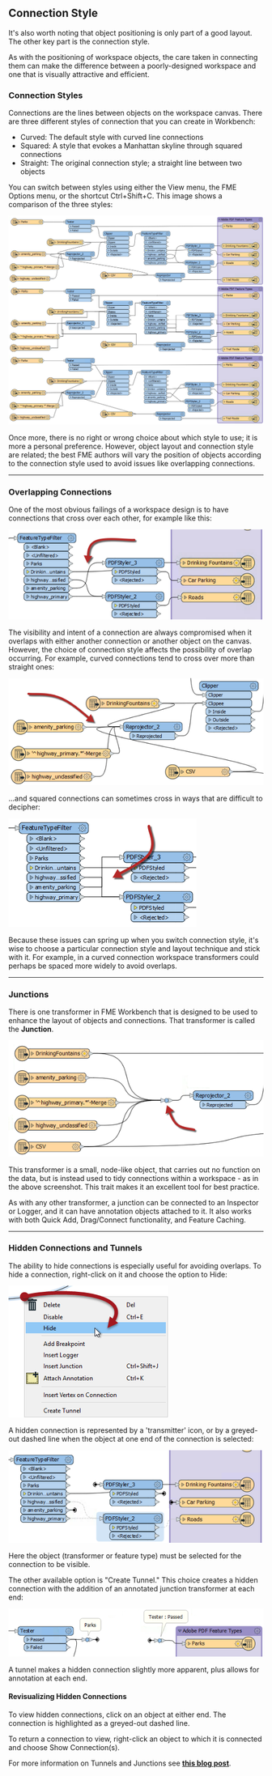 ## Connection Style ##

It's also worth noting that object positioning is only part of a good layout. The other key part is the connection style.

As with the positioning of workspace objects, the care taken in connecting them can make the difference between a poorly-designed workspace and one that is visually attractive and efficient.

### Connection Styles ###

Connections are the lines between objects on the workspace canvas. There are three different styles of connection that you can create in Workbench:

- Curved: The default style with curved line connections
- Squared: A style that evokes a Manhattan skyline through squared connections
- Straight: The original connection style; a straight line between two objects

You can switch between styles using either the View menu, the FME Options menu, or the shortcut Ctrl+Shift+C. This image shows a comparison of the three styles:

![](./Images/Img5.066.ConnectionStyleComparison.png)

Once more, there is no right or wrong choice about which style to use; it is more a personal preference. However, object layout and connection style are related; the best FME authors will vary the position of objects according to the connection style used to avoid issues like overlapping connections.

---

### Overlapping Connections ###

One of the most obvious failings of a workspace design is to have connections that cross over each other, for example like this:

![](./Images/Img5.067.OverlappingConnections.png)

The visibility and intent of a connection are always compromised when it overlaps with either another connection or another object on the canvas. However, the choice of connection style affects the possibility of overlap occurring. For example, curved connections tend to cross over more than straight ones:

![](./Images/Img5.068.CrossingCurveConnections.png)

...and squared connections can sometimes cross in ways that are difficult to decipher:

![](./Images/Img5.069.ManhattanCrossing.png)

Because these issues can spring up when you switch connection style, it's wise to choose a particular connection style and layout technique and stick with it. For example, in a curved connection workspace transformers could perhaps be spaced more widely to avoid overlaps.

---

### Junctions ###

There is one transformer in FME Workbench that is designed to be used to enhance the layout of objects and connections. That transformer is called the **Junction**.

![](./Images/Img5.070.JunctionTransformers.png)

This transformer is a small, node-like object, that carries out no function on the data, but is instead used to tidy connections within a workspace - as in the above screenshot. This trait makes it an excellent tool for best practice.

As with any other transformer, a junction can be connected to an Inspector or Logger, and it can have annotation objects attached to it. It also works with both Quick Add, Drag/Connect functionality, and Feature Caching.

---

### Hidden Connections and Tunnels ###

The ability to hide connections is especially useful for avoiding overlaps. To hide a connection, right-click on it and choose the option to Hide:

![](./Images/Img5.071.HideConnection.png)

A hidden connection is represented by a 'transmitter' icon, or by a greyed-out dashed line when the object at one end of the connection is selected:

![](./Images/Img5.072.HiddenConnections.png)

Here the object (transformer or feature type) must be selected for the connection to be visible.

The other available option is "Create Tunnel." This choice creates a hidden connection with the addition of an annotated junction transformer at each end:

![](./Images/Img5.073.TunnelConnection.png)

A tunnel makes a hidden connection slightly more apparent, plus allows for annotation at each end.

#### Revisualizing Hidden Connections ####

To view hidden connections, click on an object at either end. The connection is highlighted as a greyed-out dashed line.

To return a connection to view, right-click an object to which it is connected and choose Show Connection(s).

For more information on Tunnels and Junctions see <strong><a href="https://www.safe.com/blog/2016/05/fmeevangelist150//">this blog post</a></strong>.
